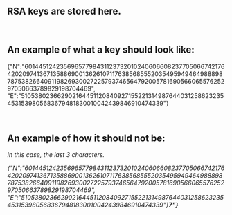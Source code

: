 

<h2> RSA keys are stored here. </h2>

<br>

<h2> An example of what a key should look like: </h2>

<p>
{"N":"6014451242356965779843112373201024060660823770506674217642020974136713588690013626107117638568555203549594946498889878753826640911982693002722579374656479200578169056606557625297050663789829198704469",
"E":"5105380236629021644511208409271552213149876440312586232354531539805683679481830010042439846910474339"}
</p>

<br>

<h2> An example of how it should not be: </h2>
<p> <i> In this case, the last 3 characters. </p>
<p>
{"N":"6014451242356965779843112373201024060660823770506674217642020974136713588690013626107117638568555203549594946498889878753826640911982693002722579374656479200578169056606557625297050663789829198704469",
"E":"5105380236629021644511208409271552213149876440312586232354531539805683679481830010042439846910474339"}<b>7"}</b>
</p>